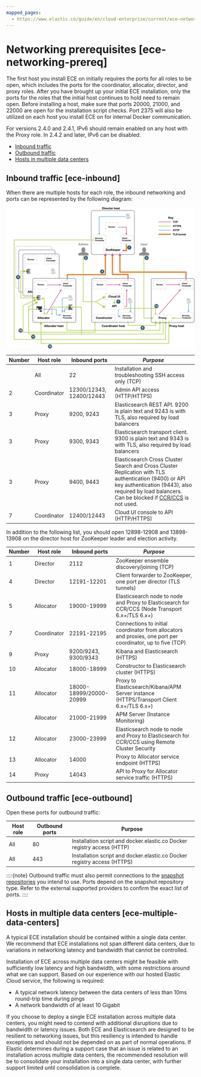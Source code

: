 ```yaml
---
mapped_pages:
  - https://www.elastic.co/guide/en/cloud-enterprise/current/ece-networking-prereq.html
---
```


# Networking prerequisites [ece-networking-prereq]

The first host you install ECE on initially requires the ports for all roles to be open, which includes the ports for the coordinator, allocator, director, and proxy roles. After you have brought up your initial ECE installation, only the ports for the roles that the initial host continues to hold need to remain open. Before installing a host, make sure that ports 20000, 21000, and 22000 are open for the installation script checks. Port 2375 will also be utilized on each host you install ECE on for internal Docker communication.

For versions 2.4.0 and 2.4.1, IPv6 should remain enabled on any host with the Proxy role. In 2.4.2 and later, IPv6 can be disabled.

* [Inbound traffic](#ece-inbound)
* [Outbound traffic](#ece-outbound)
* [Hosts in multiple data centers](#ece-multiple-data-centers)


## Inbound traffic [ece-inbound]

When there are multiple hosts for each role, the inbound networking and ports can be represented by the following diagram:

![ECE networking and ports](../../../images/cloud-enterprise-ece-networking-ports.png "")

| **Number** | **Host role** | **Inbound ports** | *Purpose* |
| --- | --- | --- | --- |
|  | All | 22 | Installation and troubleshooting SSH access only (TCP)<br> |
| 2 | Coordinator | 12300/12343, 12400/12443 | Admin API access (HTTP/HTTPS)<br> |
| 3 | Proxy | 9200, 9243 | Elasticsearch REST API. 9200 is plain text and 9243 is with TLS, also required by load balancers<br> |
| 3 | Proxy | 9300, 9343 | Elasticsearch transport client. 9300 is plain text and 9343 is with TLS, also required by load balancers<br> |
| 3 | Proxy | 9400, 9443 | Elasticsearch Cross Cluster Search and Cross Cluster Replication with TLS authentication (9400) or API key authentication (9443), also required by load balancers. Can be blocked if [CCR/CCS](../../remote-clusters/ece-enable-ccs.md) is not used.<br> |
| 7 | Coordinator | 12400/12443 | Cloud UI console to API  (HTTP/HTTPS)<br> |

In addition to the following list, you should open 12898-12908 and 13898-13908 on the director host for ZooKeeper leader and election activity.

| **Number** | **Host role** | **Inbound ports** | *Purpose* |
| --- | --- | --- | --- |
| 1 | Director | 2112 | ZooKeeper ensemble discovery/joining (TCP)<br> |
| 4 | Director | 12191-12201 | Client forwarder to ZooKeeper, one port per director (TLS tunnels)<br> |
| 5 | Allocator | 19000-19999 | Elasticsearch node to node and Proxy to Elasticsearch for CCR/CCS (Node Transport 6.x+/TLS 6.x+)<br> |
| 7 | Coordinator | 22191-22195 | Connections to initial coordinator from allocators and proxies, one port per coordinator, up to five (TCP)<br> |
| 9 | Proxy | 9200/9243, 9300/9343 | Kibana and Elasticsearch (HTTPS)<br> |
| 10 | Allocator | 18000-18999 | Constructor to Elasticsearch cluster (HTTPS)<br> |
| 11 | Allocator | 18000-18999/20000-20999 | Proxy to Elasticsearch/Kibana/APM Server instance (HTTPS/Transport Client 6.x+/TLS 6.x+)<br> |
|  | Allocator | 21000-21999 | APM Server (Instance Monitoring)<br> |
| 12 | Allocator | 23000-23999 | Elasticsearch node to node and Proxy to Elasticsearch for CCR/CCS using Remote Cluster Security<br> |
| 13 | Allocator | 14000 | Proxy to Allocator service endpoint (HTTPS)<br> |
| 14 | Proxy | 14043 | API to Proxy for Allocator service traffic (HTTPS)<br> |


## Outbound traffic [ece-outbound]

Open these ports for outbound traffic:

| Host role | Outbound ports | Purpose |
| --- | --- | --- |
| All | 80 | Installation script and docker.elastic.co Docker registry access (HTTP) |
| All | 443 | Installation script and docker.elastic.co Docker registry access (HTTPS) |

::::{note}
Outbound traffic must also permit connections to the [snapshot repositories](../../tools/snapshot-and-restore/cloud-enterprise.md) you intend to use. Ports depend on the snapshot repository type. Refer to the external supported providers to confirm the exact list of ports.
::::



## Hosts in multiple data centers [ece-multiple-data-centers]

A typical ECE installation should be contained within a single data center. We recommend that ECE installations not span different data centers, due to variations in networking latency and bandwidth that cannot be controlled.

Installation of ECE across multiple data centers might be feasible with sufficiently low latency and high bandwidth, with some restrictions around what we can support. Based on our experience with our hosted Elastic Cloud service, the following is required:

* A typical network latency between the data centers of less than 10ms round-trip time during pings
* A network bandwidth of at least 10 Gigabit

If you choose to deploy a single ECE installation across multiple data centers, you might need to contend with additional disruptions due to bandwidth or latency issues. Both ECE and Elasticsearch are designed to be resilient to networking issues, but this resiliency is intended to handle exceptions and should not be depended on as part of normal operations. If Elastic determines during a support case that an issue is related to an installation across multiple data centers, the recommended resolution will be to consolidate your installation into a single data center, with further support limited until consolidation is complete.

